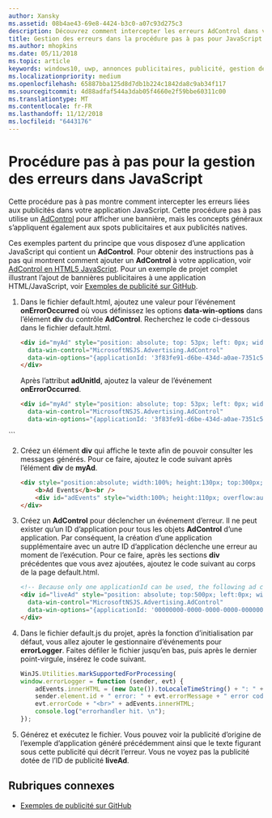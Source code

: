 ```yaml
---
author: Xansky
ms.assetid: 08b4ae43-69e8-4424-b3c0-a07c93d275c3
description: Découvrez comment intercepter les erreurs AdControl dans votre application.
title: Gestion des erreurs dans la procédure pas à pas pour JavaScript
ms.author: mhopkins
ms.date: 05/11/2018
ms.topic: article
keywords: windows10, uwp, annonces publicitaires, publicité, gestion des erreurs, javascript
ms.localizationpriority: medium
ms.openlocfilehash: 65887bba125d8d7db1b224c1842da8c9ab34f117
ms.sourcegitcommit: 4d88adfaf544a3dab05f4660e2f59bbe60311c00
ms.translationtype: MT
ms.contentlocale: fr-FR
ms.lasthandoff: 11/12/2018
ms.locfileid: "6443176"
---
```

# <a name="error-handling-in-javascript-walkthrough"></a>Procédure pas à pas pour la gestion des erreurs dans JavaScript

Cette procédure pas à pas montre comment intercepter les erreurs liées aux publicités dans votre application JavaScript. Cette procédure pas à pas utilise un [AdControl](https://docs.microsoft.com/uwp/api/microsoft.advertising.winrt.ui.adcontrol) pour afficher une bannière, mais les concepts généraux s’appliquent également aux spots publicitaires et aux publicités natives.

Ces exemples partent du principe que vous disposez d’une application JavaScript qui contient un **AdControl**. Pour obtenir des instructions pas à pas qui montrent comment ajouter un **AdControl** à votre application, voir [AdControl en HTML5 JavaScript](adcontrol-in-html-5-and-javascript.md). Pour un exemple de projet complet illustrant l’ajout de bannières publicitaires à une application HTML/JavaScript, voir [Exemples de publicité sur GitHub](http://aka.ms/githubads).

1.  Dans le fichier default.html, ajoutez une valeur pour l’événement **onErrorOccurred** où vous définissez les options **data-win-options** dans l’élément **div** du contrôle **AdControl**. Recherchez le code ci-dessous dans le fichier default.html.
    ``` HTML
    <div id="myAd" style="position: absolute; top: 53px; left: 0px; width: 300px; height: 250px; z-index: 1"
      data-win-control="MicrosoftNSJS.Advertising.AdControl"
      data-win-options="{applicationId: '3f83fe91-d6be-434d-a0ae-7351c5a997f1', adUnitId: 'test'}">
    </div>
    ```
    Après l’attribut **adUnitId**, ajoutez la valeur de l’événement **onErrorOccurred**.
    ``` HTML
    <div id="myAd" style="position: absolute; top: 53px; left: 0px; width: 300px; height: 250px; z-index: 1"
      data-win-control="MicrosoftNSJS.Advertising.AdControl"
      data-win-options="{applicationId: '3f83fe91-d6be-434d-a0ae-7351c5a997f1', adUnitId: 'test', onErrorOccurred: errorLogger}">
  </div>
  ```

2.  Créez un élément **div** qui affiche le texte afin de pouvoir consulter les messages générés. Pour ce faire, ajoutez le code suivant après l’élément **div** de **myAd**.
    ``` HTML
    <div style="position:absolute; width:100%; height:130px; top:300px; left:0px">
        <b>Ad Events</b><br />
        <div id="adEvents" style="width:100%; height:110px; overflow:auto"></div>
    </div>
    ```

3.  Créez un **AdControl** pour déclencher un événement d’erreur. Il ne peut exister qu’un ID d’application pour tous les objets **AdControl** d’une application. Par conséquent, la création d’une application supplémentaire avec un autre ID d’application déclenche une erreur au moment de l’exécution. Pour ce faire, après les sections **div** précédentes que vous avez ajoutées, ajoutez le code suivant au corps de la page default.html.
    ``` HTML
    <!-- Because only one applicationId can be used, the following ad control will fire an error event. -->
    <div id="liveAd" style="position: absolute; top:500px; left:0px; width:480px; height:80px"
      data-win-control="MicrosoftNSJS.Advertising.AdControl"
      data-win-options="{applicationId: '00000000-0000-0000-0000-000000000000', adUnitId: 'test', onErrorOccurred: errorLogger }" >
    </div>
    ```

4.  Dans le fichier default.js du projet, après la fonction d’initialisation par défaut, vous allez ajouter le gestionnaire d’événements pour **errorLogger**. Faites défiler le fichier jusqu’en bas, puis après le dernier point-virgule, insérez le code suivant.
    ``` javascript
    WinJS.Utilities.markSupportedForProcessing(
    window.errorLogger = function (sender, evt) {
        adEvents.innerHTML = (new Date()).toLocaleTimeString() + ": " +
        sender.element.id + " error: " + evt.errorMessage + " error code: " +
        evt.errorCode + "<br>" + adEvents.innerHTML;
        console.log("errorhandler hit. \n");
    });
    ```

5.  Générez et exécutez le fichier. Vous pouvez voir la publicité d’origine de l’exemple d’application généré précédemment ainsi que le texte figurant sous cette publicité qui décrit l’erreur. Vous ne voyez pas la publicité dotée de l’ID de publicité **liveAd**.

## <a name="related-topics"></a>Rubriques connexes

* [Exemples de publicité sur GitHub](http://aka.ms/githubads)
